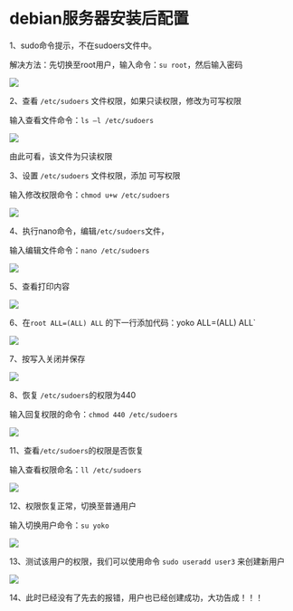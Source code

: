 # debian服务器安装后配置

1、sudo命令提示，不在sudoers文件中。

解决方法：先切换至root用户，输入命令：`su root`，然后输入密码

![](https://pic1.zhimg.com/80/v2-1c47cdf0fcda338d912edede4ed65de4_1440w.webp)

2、查看 `/etc/sudoers` 文件权限，如果只读权限，修改为可写权限

输入查看文件命令：`ls –l /etc/sudoers`

![](https://pic2.zhimg.com/80/v2-8f3bb88c86d6fb6a3f763b90b01020ed_1440w.webp)

由此可看，该文件为只读权限

3、设置 `/etc/sudoers` 文件权限，添加 可写权限

输入修改权限命令：`chmod u+w /etc/sudoers`

![](https://pic4.zhimg.com/80/v2-8e88514c802e9c19d154eb75ef44071f_1440w.webp)

4、执行nano命令，编辑`/etc/sudoers`文件，

输入编辑文件命令：`nano /etc/sudoers`

![](https://pic2.zhimg.com/80/v2-34228d384c9207849485139d42710891_1440w.webp)

5、查看打印内容

![](https://pic3.zhimg.com/80/v2-9972d62327169d33337f70709612942e_1440w.webp)



6、在`root ALL=(ALL) ALL` 的下一行添加代码：yoko  ALL=(ALL) ALL`

![](https://pic4.zhimg.com/80/v2-eab5130293a5072c6072368d228bf2df_1440w.webp)

7、按写入关闭并保存

![](https://pic1.zhimg.com/80/v2-d5f7dca7f232b952c5852bbe3cb8f0b4_1440w.webp)

8、恢复 `/etc/sudoers`的权限为440

输入回复权限的命令：`chmod 440 /etc/sudoers`

![](https://pic3.zhimg.com/80/v2-c8236c7e6257287a17c2e661f4d46612_1440w.webp)

11、查看`/etc/sudoers`的权限是否恢复

输入查看权限命名：`ll /etc/sudoers`

![](https://pic1.zhimg.com/80/v2-9d5a7e78bbbb2739f2b358c60598d9e8_1440w.webp)

12、权限恢复正常，切换至普通用户

输入切换用户命令：`su yoko`

![](https://pic4.zhimg.com/80/v2-79ea96c61cf7ca1d02fed999085f4eeb_1440w.webp)

13、测试该用户的权限，我们可以使用命令 `sudo useradd user3` 来创建新用户

![](https://pic3.zhimg.com/80/v2-0c8f5828287340835fae7acf20acf62a_1440w.webp)

14、此时已经没有了先去的报错，用户也已经创建成功，大功告成！！！


